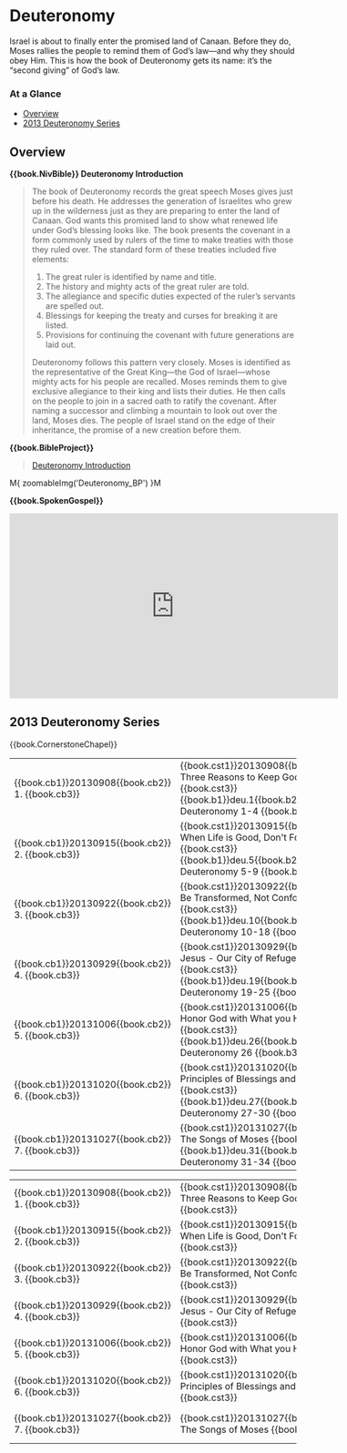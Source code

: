 # Deuteronomy

Israel is about to finally enter the promised land of Canaan. Before
they do, Moses rallies the people to remind them of God’s law—and why
they should obey Him. This is how the book of Deuteronomy gets its
name: it’s the “second giving” of God’s law.


### At a Glance

- [Overview](#overview)
- [2013 Deuteronomy Series](#2013-deuteronomy-series)


## Overview

**{{book.NivBible}} Deuteronomy Introduction**

> The book of Deuteronomy records the great speech Moses gives just
> before his death. He addresses the generation of Israelites who grew
> up in the wilderness just as they are preparing to enter the land of
> Canaan. God wants this promised land to show what renewed life under
> God’s blessing looks like. The book presents the covenant in a form
> commonly used by rulers of the time to make treaties with those they
> ruled over. The standard form of these treaties included five
> elements:
> 
> 1. The great ruler is identified by name and title.
> 1. The history and mighty acts of the great ruler are told.
> 1. The allegiance and specific duties expected of the ruler’s servants are spelled out.
> 1. Blessings for keeping the treaty and curses for breaking it are listed.
> 1. Provisions for continuing the covenant with future generations are laid out.
> 
> Deuteronomy follows this pattern very closely. Moses is identified as
> the representative of the Great King—the God of Israel—whose mighty
> acts for his people are recalled. Moses reminds them to give exclusive
> allegiance to their king and lists their duties. He then calls on the
> people to join in a sacred oath to ratify the covenant. After naming a
> successor and climbing a mountain to look out over the land, Moses
> dies. The people of Israel stand on the edge of their inheritance, the
> promise of a new creation before them.


**{{book.BibleProject}}**

> [Deuteronomy Introduction](https://bibleproject.com/explore/video/deuteronomy/)

M{ zoomableImg('Deuteronomy_BP') }M


**{{book.SpokenGospel}}**

<p align="center">
  <iframe name="SpokenGospelDeuteronomyVideo"
          id="SpokenGospelDeuteronomyVideo"
          width="577"
          height="325"
          src="https://www.youtube.com/embed/DfHlvrAKMoU"
          frameborder="0"
          allow="accelerometer; autoplay; encrypted-media; gyroscope; picture-in-picture"
          allowfullscreen></iframe>
</p>



## 2013 Deuteronomy Series

{{book.CornerstoneChapel}}

<!-- MASTER: vertical layout for "cell phone" responsive show/hide -->
<div class="phone">
<table>

<tr><td> {{book.cb1}}20130908{{book.cb2}} 1. {{book.cb3}} </td><td> {{book.cst1}}20130908{{book.cst2}} Three Reasons to Keep God's Word     {{book.cst3}} <br/> {{book.b1}}deu.1{{book.b2}}  Deuteronomy 1-4   {{book.b3}} </td><td> 09/08/2013 <br/> {{book.csg1}}20130908.pdf{{book.csg2}} </td>
<tr><td> {{book.cb1}}20130915{{book.cb2}} 2. {{book.cb3}} </td><td> {{book.cst1}}20130915{{book.cst2}} When Life is Good, Don't Forget God  {{book.cst3}} <br/> {{book.b1}}deu.5{{book.b2}}  Deuteronomy 5-9   {{book.b3}} </td><td> 09/15/2013 <br/> {{book.csg1}}20130915.pdf{{book.csg2}} </td>
<tr><td> {{book.cb1}}20130922{{book.cb2}} 3. {{book.cb3}} </td><td> {{book.cst1}}20130922{{book.cst2}} Be Transformed, Not Conformed        {{book.cst3}} <br/> {{book.b1}}deu.10{{book.b2}} Deuteronomy 10-18 {{book.b3}} </td><td> 09/22/2013 <br/> {{book.csg1}}20130922.pdf{{book.csg2}} </td>
<tr><td> {{book.cb1}}20130929{{book.cb2}} 4. {{book.cb3}} </td><td> {{book.cst1}}20130929{{book.cst2}} Jesus - Our City of Refuge           {{book.cst3}} <br/> {{book.b1}}deu.19{{book.b2}} Deuteronomy 19-25 {{book.b3}} </td><td> 09/29/2013 <br/> {{book.csg1}}20130929.pdf{{book.csg2}} </td>
<tr><td> {{book.cb1}}20131006{{book.cb2}} 5. {{book.cb3}} </td><td> {{book.cst1}}20131006{{book.cst2}} Honor God with What you Have         {{book.cst3}} <br/> {{book.b1}}deu.26{{book.b2}} Deuteronomy 26    {{book.b3}} </td><td> 10/06/2013 <br/> {{book.csg1}}20131006.pdf{{book.csg2}} </td>
<tr><td> {{book.cb1}}20131020{{book.cb2}} 6. {{book.cb3}} </td><td> {{book.cst1}}20131020{{book.cst2}} Principles of Blessings and Curses   {{book.cst3}} <br/> {{book.b1}}deu.27{{book.b2}} Deuteronomy 27-30 {{book.b3}} </td><td> 10/20/2013 <br/> {{book.csg1}}20131020.pdf{{book.csg2}} </td>
<tr><td> {{book.cb1}}20131027{{book.cb2}} 7. {{book.cb3}} </td><td> {{book.cst1}}20131027{{book.cst2}} The Songs of Moses                   {{book.cst3}} <br/> {{book.b1}}deu.31{{book.b2}} Deuteronomy 31-34 {{book.b3}} </td><td> 10/27/2013 <br/> {{book.csg1}}20131027.pdf{{book.csg2}} </td>

</table>
</div>

<!-- COPY: horizontal layout for "desktop/tablet" responsive show/hide (simply add 2 columns to header and replace TWO FROM <br/> TO </td><td> -->
<div class="desktop">
<table>

<tr><td> {{book.cb1}}20130908{{book.cb2}} 1. {{book.cb3}} </td><td> {{book.cst1}}20130908{{book.cst2}} Three Reasons to Keep God's Word     {{book.cst3}} </td><td> {{book.b1}}deu.1{{book.b2}}  Deuteronomy 1-4   {{book.b3}} </td><td> 09/08/2013 </td><td> {{book.csg1}}20130908.pdf{{book.csg2}} </td>
<tr><td> {{book.cb1}}20130915{{book.cb2}} 2. {{book.cb3}} </td><td> {{book.cst1}}20130915{{book.cst2}} When Life is Good, Don't Forget God  {{book.cst3}} </td><td> {{book.b1}}deu.5{{book.b2}}  Deuteronomy 5-9   {{book.b3}} </td><td> 09/15/2013 </td><td> {{book.csg1}}20130915.pdf{{book.csg2}} </td>
<tr><td> {{book.cb1}}20130922{{book.cb2}} 3. {{book.cb3}} </td><td> {{book.cst1}}20130922{{book.cst2}} Be Transformed, Not Conformed        {{book.cst3}} </td><td> {{book.b1}}deu.10{{book.b2}} Deuteronomy 10-18 {{book.b3}} </td><td> 09/22/2013 </td><td> {{book.csg1}}20130922.pdf{{book.csg2}} </td>
<tr><td> {{book.cb1}}20130929{{book.cb2}} 4. {{book.cb3}} </td><td> {{book.cst1}}20130929{{book.cst2}} Jesus - Our City of Refuge           {{book.cst3}} </td><td> {{book.b1}}deu.19{{book.b2}} Deuteronomy 19-25 {{book.b3}} </td><td> 09/29/2013 </td><td> {{book.csg1}}20130929.pdf{{book.csg2}} </td>
<tr><td> {{book.cb1}}20131006{{book.cb2}} 5. {{book.cb3}} </td><td> {{book.cst1}}20131006{{book.cst2}} Honor God with What you Have         {{book.cst3}} </td><td> {{book.b1}}deu.26{{book.b2}} Deuteronomy 26    {{book.b3}} </td><td> 10/06/2013 </td><td> {{book.csg1}}20131006.pdf{{book.csg2}} </td>
<tr><td> {{book.cb1}}20131020{{book.cb2}} 6. {{book.cb3}} </td><td> {{book.cst1}}20131020{{book.cst2}} Principles of Blessings and Curses   {{book.cst3}} </td><td> {{book.b1}}deu.27{{book.b2}} Deuteronomy 27-30 {{book.b3}} </td><td> 10/20/2013 </td><td> {{book.csg1}}20131020.pdf{{book.csg2}} </td>
<tr><td> {{book.cb1}}20131027{{book.cb2}} 7. {{book.cb3}} </td><td> {{book.cst1}}20131027{{book.cst2}} The Songs of Moses                   {{book.cst3}} </td><td> {{book.b1}}deu.31{{book.b2}} Deuteronomy 31-34 {{book.b3}} </td><td> 10/27/2013 </td><td> {{book.csg1}}20131027.pdf{{book.csg2}} </td>

</table>
</div>
